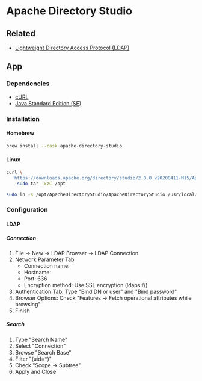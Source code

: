 # Apache Directory Studio

## Related

- [Lightweight Directory Access Protocol (LDAP)](/ldap.md)

## App

### Dependencies

- [cURL](/curl.md)
- [Java Standard Edition (SE)](/java-se-jdk.md#version-8-and-earlier)

### Installation

#### Homebrew

```sh
brew install --cask apache-directory-studio
```

#### Linux

```sh
curl \
  'https://downloads.apache.org/directory/studio/2.0.0.v20200411-M15/ApacheDirectoryStudio-2.0.0.v20200411-M15-linux.gtk.x86_64.tar.gz' | \
    sudo tar -xzC /opt

sudo ln -s /opt/ApacheDirectoryStudio/ApacheDirectoryStudio /usr/local/bin/ApacheDirectoryStudio
```

### Configuration

#### LDAP

##### Connection

1. File -> New -> LDAP Browser -> LDAP Connection
2. Network Parameter Tab
   - Connection name:
   - Hostname:
   - Port: 636
   - Encryption method: Use SSL encryption (ldaps://)
3. Authentication Tab: Type "Bind DN or user" and "Bind password"
4. Browser Options: Check "Features -> Fetch operational attributes while browsing"
5. Finish

##### Search

1. Type "Search Name"
2. Select "Connection"
3. Browse "Search Base"
4. Filter "(uid=\*)"
5. Check "Scope -> Subtree"
6. Apply and Close
